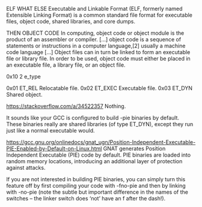 ELF WHAT ELSE
Executable and Linkable Format (ELF, formerly named Extensible Linking Format) is a common standard file format for executable files, object code, shared libraries, and core dumps.

THEN OBJECT CODE
In computing, object code or object module is the product of an assembler or compiler.
[...] object code is a sequence of statements or instructions in a computer language,[2] usually a machine code language [...]
Object files can in turn be linked to form an executable file or library file. In order to be used, object code must either be placed in an executable file, a library file, or an object file.

0x10	2	e_type

0x01	ET_REL	Relocatable file.
0x02	ET_EXEC	Executable file.
0x03	ET_DYN	Shared object.

https://stackoverflow.com/a/34522357
Nothing.

It sounds like your GCC is configured to build -pie binaries by default. These binaries really are shared libraries (of type ET_DYN), except they run just like a normal executable would.

https://gcc.gnu.org/onlinedocs/gnat_ugn/Position-Independent-Executable-PIE-Enabled-by-Default-on-Linux.html
GNAT generates Position Independent Executable (PIE) code by default. PIE binaries are loaded into random memory locations, introducing an additional layer of protection against attacks.

If you are not interested in building PIE binaries, you can simply turn this feature off by first compiling your code with -fno-pie and then by linking with -no-pie (note the subtle but important difference in the names of the switches – the linker switch does ‘not’ have an f after the dash!).
